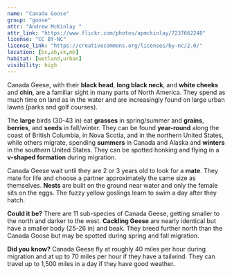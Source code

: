 ```yaml
---
name: "Canada Goose"
group: "goose"
attr: "Andrew McKinlay "
attr_link: "https://www.flickr.com/photos/apmckinlay/7237662248"
license: "CC BY-NC"
license_link: "https://creativecommons.org/licenses/by-nc/2.0/"
location: [bc,ab,sk,mb]
habitat: [wetland,urban]
visibility: high
---
```

Canada Geese, with their **black head**, **long black neck**, and **white cheeks** and **chin**, are a familiar sight in many parts of North America. They spend as much time on land as in the water and are increasingly found on large urban lawns (parks and golf courses).

The **large** birds (30-43 in) eat **grasses** in spring/summer and **grains**, **berries**, and **seeds** in fall/winter. They can be found **year-round** along the coast of British Columbia, in Nova Scotia, and in the northern United States, while others migrate, spending **summers** in Canada and Alaska and **winters** in the southern United States. They can be spotted honking and flying in a **v-shaped formation** during migration.

Canada Geese wait until they are 2 or 3 years old to look for a **mate**. They mate for life and choose a partner approximately the same size as themselves. **Nests** are built on the ground near water and only the female sits on the eggs. The fuzzy yellow goslings learn to swim a day after they hatch.

**Could it be?** There are 11 sub-species of Canada Geese, getting smaller to the north and darker to the west. **Cackling Geese** are nearly identical but have a smaller body (25-26 in) and beak. They breed further north than the Canada Goose but may be spotted during spring and fall migration.

**Did you know?** Canada Geese fly at roughly 40 miles per hour during migration and at up to 70 miles per hour if they have a tailwind. They can travel up to 1,500 miles in a day if they have good weather.
